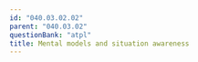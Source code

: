 ```yaml
---
id: "040.03.02.02"
parent: "040.03.02"
questionBank: "atpl"
title: Mental models and situation awareness
---
```

